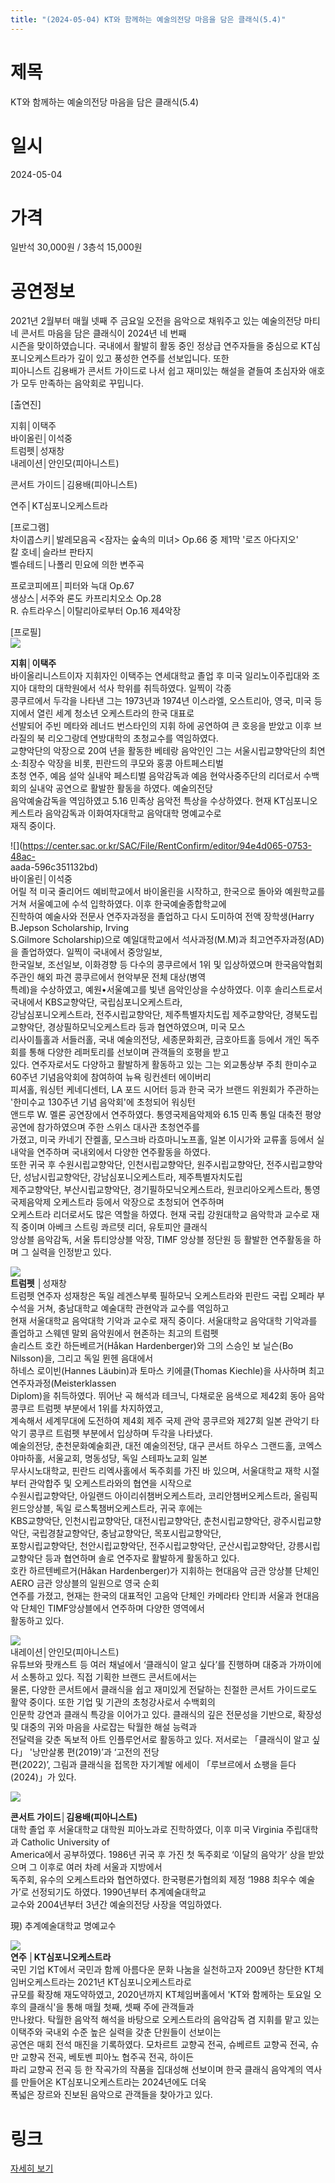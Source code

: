 ```yaml
---
title: "(2024-05-04) KT와 함께하는 예술의전당 마음을 담은 클래식(5.4)"
---
```


# 제목
KT와 함께하는 예술의전당 마음을 담은 클래식(5.4)

# 일시
2024-05-04

# 가격
일반석 30,000원 / 3층석 15,000원

# 공연정보
2021년 2월부터 매월 넷째 주 금요일 오전을 음악으로 채워주고 있는 예술의전당 마티네 콘서트 마음을 담은 클래식이 2024년 네 번째  
시즌을 맞이하였습니다. 국내에서 활발히 활동 중인 정상급 연주자들을 중심으로 KT심포니오케스트라가 깊이 있고 풍성한 연주를 선보입니다. 또한  
피아니스트 김용배가 콘서트 가이드로 나서 쉽고 재미있는 해설을 곁들여 초심자와 애호가 모두 만족하는 음악회로 꾸밉니다.  
  
    
  
[출연진]  
  
지휘│이택주    
바이올린│이석중    
트럼펫│성재창    
내레이션│안인모(피아니스트)  
  
콘서트 가이드│김용배(피아니스트)  
  
연주│KT심포니오케스트라  
  
    
  
[프로그램]    
차이콥스키│발레모음곡 <잠자는 숲속의 미녀> Op.66 중 제1막 '로즈 아다지오'    
칼 호네│슬라브 판타지    
벨슈테드│나폴리 민요에 의한 변주곡  
  
프로코피에프│피터와 늑대 Op.67    
생상스│서주와 론도 카프리치오소 Op.28    
R. 슈트라우스│이탈리아로부터 Op.16 제4악장    
    
    
[프로필]    
![](https://center.sac.or.kr/SAC/File/RentConfirm/editor/c47ea0f2-7939-498e-93fe-01810e2a2af8)  
  
**지휘│이택주**    
바이올리니스트이자 지휘자인 이택주는 연세대학교 졸업 후 미국 일리노이주립대와 조지아 대학의 대학원에서 석사 학위를 취득하였다. 일찍이 각종  
콩쿠르에서 두각을 나타낸 그는 1973년과 1974년 이스라엘, 오스트리아, 영국, 미국 등지에서 열린 세계 청소년 오케스트라의 한국 대표로  
선발되어 주빈 메타와 레너드 번스타인의 지휘 하에 공연하여 큰 호응을 받았고 이후 브라질의 북 리오그랑데 연방대학의 초청교수를 역임하였다.  
교향악단의 악장으로 20여 년을 활동한 베테랑 음악인인 그는 서울시립교향악단의 최연소·최장수 악장을 비롯, 핀란드의 쿠모와 홍콩 아트페스티벌  
초청 연주, 예음 설악 실내악 페스티벌 음악감독과 예음 현악사중주단의 리더로서 수백 회의 실내악 공연으로 활발한 활동을 하였다. 예술의전당  
음악예술감독을 역임하였고 5.16 민족상 음악전 특상을 수상하였다. 현재 KT심포니오케스트라 음악감독과 이화여자대학교 음악대학 명예교수로  
재직 중이다.    
    
![](https://center.sac.or.kr/SAC/File/RentConfirm/editor/94e4d065-0753-48ac-  
aada-596c351132bd)    
바이올린│이석중    
어릴 적 미국 줄리어드 예비학교에서 바이올린을 시작하고, 한국으로 돌아와 예원학교를 거쳐 서울예고에 수석 입학하였다. 이후 한국예술종합학교에  
진학하여 예술사와 전문사 연주자과정을 졸업하고 다시 도미하여 전액 장학생(Harry B.Jepson Scholarship, Irving  
S.Gilmore Scholarship)으로 예일대학교에서 석사과정(M.M)과 최고연주자과정(AD)을 졸업하였다. 일찍이 국내에서 중앙일보,  
한국일보, 조선일보, 이화경향 등 다수의 콩쿠르에서 1위 및 입상하였으며 한국음악협회 주관인 해외 파견 콩쿠르에서 현악부문 전체 대상(병역  
특례)을 수상하였고, 예원•서울예고를 빛낸 음악인상을 수상하였다. 이후 솔리스트로서 국내에서 KBS교향악단, 국립심포니오케스트라,  
강남심포니오케스트라, 전주시립교향악단, 제주특별자치도립 제주교향악단, 경북도립교향악단, 경상필하모닉오케스트라 등과 협연하였으며, 미국 모스  
리사이틀홀과 서들러홀, 국내 예술의전당, 세종문화회관, 금호아트홀 등에서 개인 독주회를 통해 다양한 레퍼토리를 선보이며 관객들의 호평을 받고  
있다. 연주자로서도 다양하고 활발하게 활동하고 있는 그는 외교통상부 주최 한미수교 60주년 기념음악회에 참여하여 뉴욕 링컨센터 에이버리  
피셔홀, 워싱턴 케네디센터, LA 포드 시어터 등과 한국 국가 브랜드 위원회가 주관하는 '한미수교 130주년 기념 음악회'에 초청되어 워싱턴  
앤드루 W. 멜론 공연장에서 연주하였다. 통영국제음악제와 6.15 민족 통일 대축전 평양 공연에 참가하였으며 주한 스위스 대사관 초청연주를  
가졌고, 미국 카네기 잔켈홀, 모스크바 라흐마니노프홀, 일본 이시가와 교류홀 등에서 실내악을 연주하며 국내외에서 다양한 연주활동을 하였다.  
또한 귀국 후 수원시립교향악단, 인천시립교향악단, 원주시립교향악단, 전주시립교향악단, 성남시립교향악단, 강남심포니오케스트라, 제주특별자치도립  
제주교향악단, 부산시립교향악단, 경기필하모닉오케스트라, 원코리아오케스트라, 통영 국제음악제 오케스트라 등에서 악장으로 초청되어 연주하며  
오케스트라 리더로서도 많은 역할을 하였다. 현재 국립 강원대학교 음악학과 교수로 재직 중이며 아베크 스트링 콰르텟 리더, 유토피안 클래식  
앙상블 음악감독, 서울 튜티앙상블 악장, TIMF 앙상블 정단원 등 활발한 연주활동을 하며 그 실력을 인정받고 있다.  
  
    
  
![](https://center.sac.or.kr/SAC/File/RentConfirm/editor/24aae165-6c24-4e6f-9a69-983dd304659b)    
**트럼펫** │성재창    
트럼펫 연주자 성재창은 독일 레겐스부룩 필하모닉 오케스트라와 핀란드 국립 오페라 부수석을 거쳐, 충남대학교 예술대학 관현악과 교수를 역임하고  
현재 서울대학교 음악대학 기악과 교수로 재직 중이다. 서울대학교 음악대학 기악과를 졸업하고 스웨덴 말뫼 음악원에서 현존하는 최고의 트럼펫  
솔리스트 호칸 하든베르거(Håkan Hardenberger)와 그의 스승인 보 닐슨(Bo Nilsson)을, 그리고 독일 뮌헨 음대에서  
하네스 로이빈(Hannes Läubin)과 토마스 키에클(Thomas Kiechle)을 사사하며 최고연주자과정(Meisterklassen  
Diplom)을 취득하였다. 뛰어난 곡 해석과 테크닉, 다채로운 음색으로 제42회 동아 음악 콩쿠르 트럼펫 부분에서 1위를 차지하였고,  
계속해서 세계무대에 도전하여 제4회 제주 국제 관악 콩쿠르와 제27회 일본 관악기 타악기 콩쿠르 트럼펫 부분에서 입상하며 두각을 나타냈다.  
예술의전당, 춘천문화예술회관, 대전 예술의전당, 대구 콘서트 하우스 그랜드홀, 코엑스 야마하홀, 서울교회, 명동성당, 독일 스테파노교회 일본  
무사시노대학교, 핀란드 리엑사홀에서 독주회를 가진 바 있으며, 서울대학교 재학 시절부터 관악합주 및 오케스트라와의 협연을 시작으로  
수원시립교향악단, 아일랜드 아이리쉬챔버오케스트라, 코리안챔버오케스트라, 올림픽윈드앙상블, 독일 로스톡챔버오케스트라, 귀국 후에는  
KBS교향악단, 인천시립교향악단, 대전시립교향악단, 춘천시립교향악단, 광주시립교향악단, 국립경찰교향악단, 충남교향악단, 목포시립교향악단,  
포항시립교향악단, 천안시립교향악단, 전주시립교향악단, 군산시립교향악단, 강릉시립교향악단 등과 협연하며 솔로 연주자로 활발하게 활동하고 있다.  
호칸 하르텐베르거(Håkan Hardenberger)가 지휘하는 현대음악 금관 앙상블 단체인 AERO 금관 앙상블의 일원으로 영국 순회  
연주를 가졌고, 현재는 한국의 대표적인 고음악 단체인 카메라타 안티콰 서울과 현대음악 단체인 TIMF앙상블에서 연주하며 다양한 영역에서  
활동하고 있다.    
    
![](https://center.sac.or.kr/SAC/File/RentConfirm/editor/711d7468-d87a-4582-b381-a71af09ff044)    
내레이션│안인모(피아니스트)    
유튜브와 팟캐스트 등 여러 채널에서 ‘클래식이 알고 싶다’를 진행하며 대중과 가까이에서 소통하고 있다. 직접 기획한 브랜드 콘서트에서는  
물론, 다양한 콘서트에서 클래식을 쉽고 재미있게 전달하는 친절한 콘서트 가이드로도 활약 중이다. 또한 기업 및 기관의 초청강사로서 수백회의  
인문학 강연과 클래식 특강을 이어가고 있다. 클래식의 깊은 전문성을 기반으로, 확장성 및 대중의 귀와 마음을 사로잡는 탁월한 해설 능력과  
전달력을 갖춘 독보적 아트 인플루언서로 활동하고 있다. 저서로는 「클래식이 알고 싶다」 '낭만살롱 편(2019)’과 ‘고전의 전당  
편(2022)’, 그림과 클래식을 접목한 자기계발 에세이 「루브르에서 쇼팽을 듣다(2024)」가 있다.    
  
![](https://center.sac.or.kr/SAC/File/RentConfirm/editor/9e7268f8-e39e-4422-a3be-d7c3bc34f422)  
  
**콘서트 가이드│김용배(피아니스트)**    
대학 졸업 후 서울대학교 대학원 피아노과로 진학하였다, 이후 미국 Virginia 주립대학과 Catholic University of  
America에서 공부하였다. 1986년 귀국 후 가진 첫 독주회로 ‘이달의 음악가’ 상을 받았으며 그 이후로 여러 차례 서울과 지방에서  
독주회, 유수의 오케스트라와 협연하였다. 한국평론가협의회 제정 ‘1988 최우수 예술가’로 선정되기도 하였다. 1990년부터 추계예술대학교  
교수와 2004년부터 3년간 예술의전당 사장을 역임하였다.  
  
現) 추계예술대학교 명예교수    
    
![](https://center.sac.or.kr/SAC/File/RentConfirm/editor/e9931a6e-423d-484a-88fe-d71b9730c489)    
**연주 │KT심포니오케스트라**    
국민 기업 KT에서 국민과 함께 아름다운 문화 나눔을 실천하고자 2009년 창단한 KT체임버오케스트라는 2021년 KT심포니오케스트라로  
규모를 확장해 재도약하였고, 2020년까지 KT체임버홀에서 'KT와 함께하는 토요일 오후의 클래식'을 통해 매월 첫째, 셋째 주에 관객들과  
만나왔다. 탁월한 음악적 해석을 바탕으로 오케스트라의 음악감독 겸 지휘를 맡고 있는 이택주와 국내외 수준 높은 실력을 갖춘 단원들이 선보이는  
공연은 매회 전석 매진을 기록하였다. 모차르트 교향곡 전곡, 슈베르트 교향곡 전곡, 슈만 교향곡 전곡, 베토벤 피아노 협주곡 전곡, 하이든  
파리 교향곡 전곡 등 한 작곡가의 작품을 집대성해 선보이며 한국 클래식 음악계의 역사를 만들어온 KT심포니오케스트라는 2024년에도 더욱  
폭넓은 장르와 진보된 음악으로 관객들을 찾아가고 있다.  
  


# 링크
[자세히 보기](https://www.sac.or.kr/site/main/show/show_view?SN=66989 "https://www.sac.or.kr/site/main/show/show_view?SN=66989")
